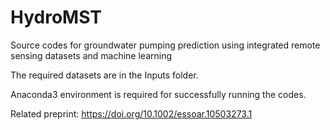 # HydroMST
Source codes for groundwater pumping prediction using integrated remote sensing datasets and machine learning

The required datasets are in the Inputs folder.

Anaconda3 environment is required for successfully running the codes.

Related preprint:  https://doi.org/10.1002/essoar.10503273.1
